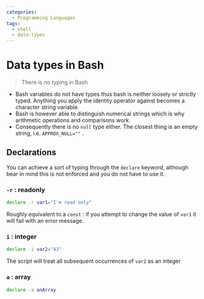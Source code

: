 ```yaml
---
categories:
  - Programming Languages
tags:
  - shell
  - data-types
---
```


# Data types in Bash

> There is no typing in Bash

- Bash variables do not have types thus bash is neither loosely or strictly typed. Anything you apply the identity operator against becomes a character string variable.
- Bash is however able to distinguish numerical strings which is why arithmetic operations and comparisons work.
- Consequently there is no `null` type either. The closest thing is an empty string, i.e. `APPROX_NULL=""` .

## Declarations

You can achieve a sort of typing through the `declare` keyword, although bear in mind this is not enforced and you do not have to use it.

### `-r` : readonly

```bash
declare -r var1="I'm read only"
```

Roughly equivalent to a `const` : if you attempt to change the value of `var1` it will fail with an error message.

### `i` : integer

```bash
declare -i var2="43"
```

The script will treat all subsequent occurrences of `var2` as an integer

### `a` : array

```bash
declare -a anArray
```
